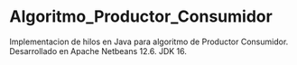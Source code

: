 # Algoritmo_Productor_Consumidor
Implementacion de hilos en Java para algoritmo de Productor Consumidor. Desarrollado en Apache Netbeans 12.6. JDK 16.
